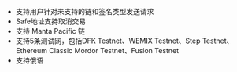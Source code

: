 - 支持用户针对未支持的链和签名类型发送请求
- Safe地址支持取消交易
- 支持 Manta Pacific 链
- 支持5条测试网，包括DFK Testnet、WEMIX Testnet、Step Testnet、Ethereum Classic Mordor Testnet、Fusion Testnet
- 支持俄语